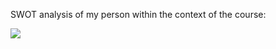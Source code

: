  SWOT analysis of my person within the context of the course:
 <p class="view"><img src="/interactive.jpeg"></p>
 
 
